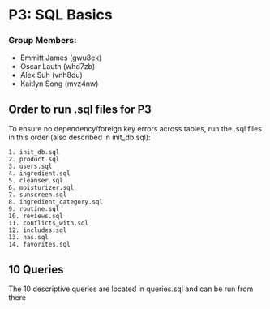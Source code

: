 # P3: SQL Basics
### Group Members:
- Emmitt James (gwu8ek)
- Oscar Lauth (whd7zb)
- Alex Suh (vnh8du)
- Kaitlyn Song (mvz4nw)

## Order to run .sql files for P3
To ensure no dependency/foreign key errors across tables, run the .sql files in this order (also described in init_db.sql):

    1. init_db.sql
    2. product.sql
    3. users.sql
    4. ingredient.sql
    5. cleanser.sql
    6. moisturizer.sql
    7. sunscreen.sql
    8. ingredient_category.sql
    9. routine.sql
    10. reviews.sql
    11. conflicts_with.sql
    12. includes.sql
    13. has.sql
    14. favorites.sql

## 10 Queries
The 10 descriptive queries are located in queries.sql and can be run from there
